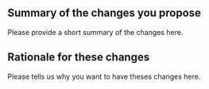 ## Summary of the changes you propose

Please provide a short summary of the changes here.

## Rationale for these changes

Please tells us why you want to have theses changes here. 
